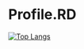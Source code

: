 # Profile.RD


[![Top Langs](https://github-readme-stats.vercel.app/api/top-langs/?username=Wruqe)](https://github.com/Wruqe/Profile.md)
